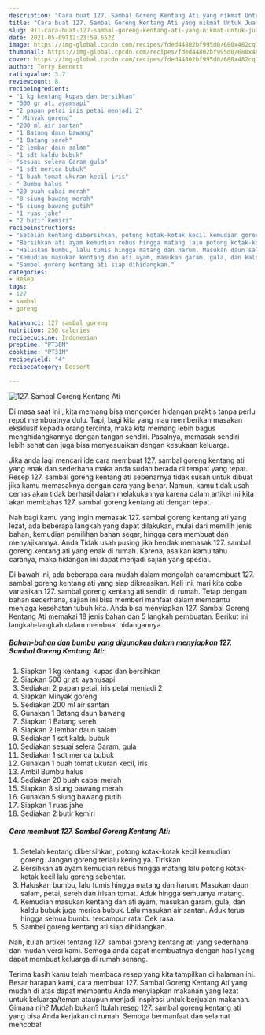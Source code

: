 ```yaml
---
description: "Cara buat 127. Sambal Goreng Kentang Ati yang nikmat Untuk Jualan"
title: "Cara buat 127. Sambal Goreng Kentang Ati yang nikmat Untuk Jualan"
slug: 911-cara-buat-127-sambal-goreng-kentang-ati-yang-nikmat-untuk-jualan
date: 2021-05-09T12:23:59.652Z
image: https://img-global.cpcdn.com/recipes/fded44802bf995d0/680x482cq70/127-sambal-goreng-kentang-ati-foto-resep-utama.jpg
thumbnail: https://img-global.cpcdn.com/recipes/fded44802bf995d0/680x482cq70/127-sambal-goreng-kentang-ati-foto-resep-utama.jpg
cover: https://img-global.cpcdn.com/recipes/fded44802bf995d0/680x482cq70/127-sambal-goreng-kentang-ati-foto-resep-utama.jpg
author: Terry Bennett
ratingvalue: 3.7
reviewcount: 8
recipeingredient:
- "1 kg kentang kupas dan bersihkan"
- "500 gr ati ayamsapi"
- "2 papan petai iris petai menjadi 2"
- " Minyak goreng"
- "200 ml air santan"
- "1 Batang daun bawang"
- "1 Batang sereh"
- "2 lembar daun salam"
- "1 sdt kaldu bubuk"
- "sesuai selera Garam gula"
- "1 sdt merica bubuk"
- "1 buah tomat ukuran kecil iris"
- " Bumbu halus "
- "20 buah cabai merah"
- "8 siung bawang merah"
- "5 siung bawang putih"
- "1 ruas jahe"
- "2 butir kemiri"
recipeinstructions:
- "Setelah kentang dibersihkan, potong kotak-kotak kecil kemudian goreng. Jangan goreng terlalu kering ya. Tiriskan"
- "Bersihkan ati ayam kemudian rebus hingga matang lalu potong kotak-kotak kecil lalu goreng sebentar."
- "Haluskan bumbu, lalu tumis hingga matang dan harum. Masukan daun salam, petai, sereh dan irisan tomat. Aduk hingga semuanya matang."
- "Kemudian masukan kentang dan ati ayam, masukan garam, gula, dan kaldu bubuk juga merica bubuk. Lalu masukan air santan. Aduk terus hingga semua bumbu tercampur rata. Cek rasa."
- "Sambel goreng kentang ati siap dihidangkan."
categories:
- Resep
tags:
- 127
- sambal
- goreng

katakunci: 127 sambal goreng 
nutrition: 250 calories
recipecuisine: Indonesian
preptime: "PT38M"
cooktime: "PT31M"
recipeyield: "4"
recipecategory: Dessert

---
```



![127. Sambal Goreng Kentang Ati](https://img-global.cpcdn.com/recipes/fded44802bf995d0/680x482cq70/127-sambal-goreng-kentang-ati-foto-resep-utama.jpg)

Di masa  saat ini , kita memang bisa mengorder hidangan praktis tanpa perlu repot membuatnya dulu. Tapi, bagi kita yang mau memberikan masakan eksklusif kepada orang tercinta, maka kita memang lebih bagus menghidangkannya dengan tangan sendiri. Pasalnya, memasak sendiri lebih sehat dan juga bisa menyesuaikan dengan kesukaan keluarga.

Jika anda lagi mencari ide cara membuat 127. sambal goreng kentang ati yang enak dan sederhana,maka anda sudah berada di tempat yang tepat. Resep 127. sambal goreng kentang ati  sebenarnya tidak susah untuk dibuat jika kamu memasaknya dengan cara yang benar. Namun, kamu tidak usah cemas akan tidak berhasil dalam melakukannya 
karena dalam artikel ini kita akan membahas 127. sambal goreng kentang ati dengan tepat.  



Nah bagi kamu yang ingin memasak 127. sambal goreng kentang ati yang lezat, ada beberapa langkah yang dapat dilakukan, mulai dari memilih jenis bahan, kemudian pemilihan bahan segar, hingga cara membuat dan menyajikannya. Anda Tidak usah pusing jika hendak memasak 127. sambal goreng kentang ati yang enak di rumah. Karena, asalkan kamu  tahu caranya, maka hidangan ini dapat menjadi sajian yang spesial.

Di bawah ini, ada beberapa cara mudah dalam mengolah caramembuat 127. sambal goreng kentang ati yang siap dikreasikan. Kali ini, mari kita coba variasikan 127. sambal goreng kentang ati sendiri di rumah. Tetap dengan bahan sederhana, sajian ini bisa memberi manfaat dalam membantu menjaga kesehatan tubuh kita. Anda bisa menyiapkan 127. Sambal Goreng Kentang Ati memakai 18 jenis bahan dan 5 langkah pembuatan. Berikut ini langkah-langkah dalam membuat hidangannya.

<!--inarticleads1-->

##### Bahan-bahan dan bumbu yang digunakan dalam menyiapkan 127. Sambal Goreng Kentang Ati:

1. Siapkan 1 kg kentang, kupas dan bersihkan
1. Siapkan 500 gr ati ayam/sapi
1. Sediakan 2 papan petai, iris petai menjadi 2
1. Siapkan  Minyak goreng
1. Sediakan 200 ml air santan
1. Gunakan 1 Batang daun bawang
1. Siapkan 1 Batang sereh
1. Siapkan 2 lembar daun salam
1. Sediakan 1 sdt kaldu bubuk
1. Sediakan sesuai selera Garam, gula
1. Sediakan 1 sdt merica bubuk
1. Gunakan 1 buah tomat ukuran kecil, iris
1. Ambil  Bumbu halus :
1. Sediakan 20 buah cabai merah
1. Siapkan 8 siung bawang merah
1. Gunakan 5 siung bawang putih
1. Siapkan 1 ruas jahe
1. Sediakan 2 butir kemiri




<!--inarticleads2-->

##### Cara membuat 127. Sambal Goreng Kentang Ati:

1. Setelah kentang dibersihkan, potong kotak-kotak kecil kemudian goreng. Jangan goreng terlalu kering ya. Tiriskan
1. Bersihkan ati ayam kemudian rebus hingga matang lalu potong kotak-kotak kecil lalu goreng sebentar.
1. Haluskan bumbu, lalu tumis hingga matang dan harum. Masukan daun salam, petai, sereh dan irisan tomat. Aduk hingga semuanya matang.
1. Kemudian masukan kentang dan ati ayam, masukan garam, gula, dan kaldu bubuk juga merica bubuk. Lalu masukan air santan. Aduk terus hingga semua bumbu tercampur rata. Cek rasa.
1. Sambel goreng kentang ati siap dihidangkan.




Nah, itulah artikel tentang  127. sambal goreng kentang ati  yang sederhana dan mudah versi kami. Semoga anda dapat membuatnya dengan hasil yang dapat membuat keluarga di rumah senang. 

Terima kasih kamu telah membaca resep yang kita tampilkan di halaman ini. Besar harapan kami, cara membuat  127. Sambal Goreng Kentang Ati yang mudah di atas dapat membantu Anda menyiapkan makanan yang lezat untuk keluarga/teman ataupun menjadi inspirasi untuk berjualan makanan. Gimana nih? Mudah bukan? Itulah resep 127. sambal goreng kentang ati yang bisa Anda kerjakan di rumah. Semoga bermanfaat dan selamat mencoba!

